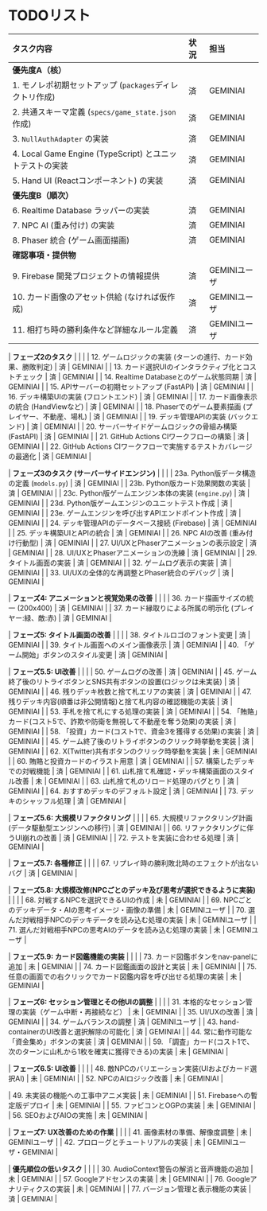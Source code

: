 # TODOリスト

| タスク内容 | 状況 | 担当 |
| :--- | :--- | :--- |
| **優先度A（核）** | | |
| 1. モノレポ初期セットアップ (`packages`ディレクトリ作成) | 済 | GEMINIAI |
| 2. 共通スキーマ定義 (`specs/game_state.json`作成) | 済 | GEMINIAI |
| 3. `NullAuthAdapter` の実装 | 済 | GEMINIAI |
| 4. Local Game Engine (TypeScript) とユニットテストの実装 | 済 | GEMINIAI |
| 5. Hand UI (Reactコンポーネント) の実装 | 済 | GEMINIAI |
| **優先度B（順次）** | | |
| 6. Realtime Database ラッパーの実装 | 済 | GEMINIAI |
| 7. NPC AI (重み付け) の実装 | 済 | GEMINIAI |
| 8. Phaser 統合 (ゲーム画面描画) | 済 | GEMINIAI |
| **確認事項・提供物** | | |
| 9. Firebase 開発プロジェクトの情報提供 | 済 | GEMINIユーザ |
| 10. カード画像のアセット供給 (なければ仮作成) | 済 | GEMINIユーザ |
| 11. 相打ち時の勝利条件など詳細なルール定義 | 済 | GEMINIユーザ |

| **フェーズ2のタスク** | | |
| 12. ゲームロジックの実装 (ターンの進行、カード効果、勝敗判定) | 済 | GEMINIAI |
| 13. カード選択UIのインタラクティブ化とコストチェック | 済 | GEMINIAI |
| 14. Realtime Databaseとのゲーム状態同期 | 済 | GEMINIAI |
| 15. APIサーバーの初期セットアップ (FastAPI) | 済 | GEMINIAI |
| 16. デッキ構築UIの実装 (フロントエンド) | 済 | GEMINIAI |
| 17. カード画像表示の統合 (HandViewなど) | 済 | GEMINIAI |
| 18. Phaserでのゲーム要素描画 (プレイヤー、不動産、場札) | 済 | GEMINIAI |
| 19. デッキ管理APIの実装 (バックエンド) | 済 | GEMINIAI |
| 20. サーバーサイドゲームロジックの骨組み構築 (FastAPI) | 済 | GEMINIAI |
| 21. GitHub Actions CIワークフローの構築 | 済 | GEMINIAI |
| 22. GitHub Actions CIワークフローで実施するテストカバレージの最適化 | 済 | GEMINIAI |

| **フェーズ3のタスク (サーバーサイドエンジン)** | | |
| 23a. Python版データ構造の定義 (`models.py`) | 済 | GEMINIAI |
| 23b. Python版カード効果関数の実装 | 済 | GEMINIAI |
| 23c. Python版ゲームエンジン本体の実装 (`engine.py`) | 済 | GEMINIAI |
| 23d. Python版ゲームエンジンのユニットテスト作成 | 済 | GEMINIAI |
| 23e. ゲームエンジンを呼び出すAPIエンドポイント作成 | 済 | GEMINIAI |
| 24. デッキ管理APIのデータベース接続 (Firebase) | 済 | GEMINIAI |
| 25. デッキ構築UIとAPIの統合 | 済 | GEMINIAI |
| 26. NPC AIの改善 (重み付け行動型) | 済 | GEMINIAI |
| 27. UI/UXとPhaserアニメーションの表示設定 | 済 | GEMINIAI |
| 28. UI/UXとPhaserアニメーションの洗練 | 済 | GEMINIAI |
| 29. タイトル画面の実装 | 済 | GEMINIAI |
| 32. ゲームログ表示の実装 | 済 | GEMINIAI |
| 33. UI/UXの全体的な再調整とPhaser統合のデバッグ | 済 | GEMINIAI |


| **フェーズ4: アニメーションと視覚効果の改善** | | |
| 36. カード描画サイズの統一 (200x400) | 済 | GEMINIAI |
| 37. カード縁取りによる所属の明示化 (プレイヤー:緑、敵:赤) | 済 | GEMINIAI |

| **フェーズ5: タイトル画面の改善** | | |
| 38. タイトルロゴのフォント変更 | 済 | GEMINIAI |
| 39. タイトル画面へのメイン画像表示 | 済 | GEMINIAI |
| 40. 「ゲーム開始」ボタンのスタイル変更 | 済 | GEMINIAI |

| **フェーズ5.5: UI改善** | | |
| 50. ゲームログの改善 | 済 | GEMINIAI |
| 45. ゲーム終了後のリトライボタンとSNS共有ボタンの設置(ロジックは未実装) | 済 | GEMINIAI |
| 46. 残りデッキ枚数と捨て札エリアの実装 | 済 | GEMINIAI |
| 47. 残りデッキ内容(順番は非公開情報)と捨て札内容の確認機能の実装 | 済 | GEMINIAI |
| 53. 手札を捨て札にする処理の実装 | 済 | GEMINIAI |
| 54. 「賄賂」カード(コスト5で、詐欺や防衛を無視して不動産を奪う効果)の実装 | 済 | GEMINIAI |
| 58. 「投資」カード(コスト1で、資金3を獲得する効果)の実装 | 済 | GEMINIAI |
| 45. ゲーム終了後のリトライボタンのクリック時挙動を実装 | 済 | GEMINIAI |
| 62. X(Twitter)共有ボタンのクリック時挙動を実装 | 未 | GEMINIAI |
| 60. 賄賂と投資カードのイラスト用意 | 済 | GEMINIAI |
| 57. 構築したデッキでの対戦機能 | 済 | GEMINIAI |
| 61. 山札捨て札確認・デッキ構築画面のスタイル改善 | 未 | GEMINIAI |
| 63. 山札捨て札のリロード処理のバグとり | 済 | GEMINIAI |
| 64. おすすめデッキのデフォルト設定 | 済 | GEMINIAI |
| 73. デッキのシャッフル処理 | 済 | GEMINIAI |

| **フェーズ5.6: 大規模リファクタリング** | | |
| 65. 大規模リファクタリング計画 (データ駆動型エンジンへの移行) | 済 | GEMINIAI | 
| 66. リファクタリングに伴うUI崩れの改善 | 済 | GEMINIAI | 
| 72. テストを実装に合わせる処理 | 済 | GEMINIAI | 


| **フェーズ5.7: 各種修正** | | |
| 67. リプレイ時の勝利敗北時のエフェクトが出ないバグ | 済 | GEMINIAI | 


| **フェーズ5.8: 大規模改修(NPCごとのデッキ及び思考が選択できるように実装)** | | |
| 68. 対戦するNPCを選択できるUIの作成 | 未 | GEMINIAI | 
| 69. NPCごとのデッキデータ・AIの思考イメージ・画像の準備 | 未 | GEMINIユーザ | 
| 70. 選んだ対戦相手NPCのデッキデータを読み込む処理の実装 | 未 | GEMINIユーザ | 
| 71. 選んだ対戦相手NPCの思考AIのデータを読み込む処理の実装 | 未 | GEMINIユーザ |

| **フェーズ5.9: カード図鑑機能の実装** | | |
| 73. カード図鑑ボタンをnav-panelに追加 | 未 | GEMINIAI | 
| 74. カード図鑑画面の設計と実装 | 未 | GEMINIAI | 
| 75. 任意の画面での右クリックでカード図鑑内容を呼び出せる処理の実装 | 未 | GEMINIAI | 

| **フェーズ6: セッション管理とその他UIの調整** | | |
| 31. 本格的なセッション管理の実装（ゲーム中断・再接続など） | 未 | GEMINIAI |
| 35. UI/UXの改善 | 済 | GEMINIAI |
| 34. ゲームバランスの調整 | 済 | GEMINIユーザ |
| 43. hand-containerのUI改善と選択解除の可能化 | 済 | GEMINIAI |
| 44. 常に動作可能な「資金集め」ボタンの実装 | 済 | GEMINIAI |
| 59. 「調査」カード(コスト1で、次のターンに山札から1枚を確実に獲得できる)の実装 | 未 | GEMINIAI |


| **フェーズ6.5: UI改善** | | |
| 48. 敵NPCのバリエーション実装(UIおよびカード選択AI) | 未 | GEMINIAI |
| 52. NPCのAIロジック改善 | 未 | GEMINIAI |

| 49. 未実装の機能への工事中アニメ実装 | 未 | GEMINIAI |
| 51. Firebaseへの暫定版デプロイ | 未 | GEMINIAI |
| 55. ファビコンとOGPの実装 | 未 | GEMINIAI |
| 56. SEOおよびAIOの実施 | 未 | GEMINIAI |


| **フェーズ7: UX改善のための作業** | | |
| 41. 画像素材の準備、解像度調整 | 未 | GEMINIユーザ |
| 42. プロローグとチュートリアルの実装 | 未 | GEMINIユーザ・GEMINIAI |

| **優先順位の低いタスク** | | |
| 30. AudioContext警告の解消と音声機能の追加 | 未 | GEMINIAI |
| 57. Googleアドセンスの実装 | 未 | GEMINIAI |
| 76. Googleアナリティクスの実装 | 未 | GEMINIAI |
| 77. バージョン管理と表示機能の実装 | 済 | GEMINIAI |

